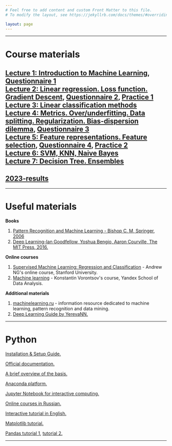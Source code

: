 ```yaml
---
# Feel free to add content and custom Front Matter to this file.
# To modify the layout, see https://jekyllrb.com/docs/themes/#overriding-theme-defaults

layout: page
---
```

---
# Course materials
[Lecture 1: Introduction to Machine Learning](https://www.canva.com/design/DAFZyywIBs4/lYQSu5Yd7XcYtI4pWsSYSA/edit#), [Questionnaire 1](https://forms.gle/RVPDMWWpNnizzzEC7) <br>
[Lecture 2: Linear regression. Loss function. Gradient Descent](https://www.canva.com/design/DAFac2mF_Kk/J2VEaoI2_yb53wswImK2rA/view?utm_content=DAFac2mF_Kk&utm_campaign=designshare&utm_medium=link2&utm_source=sharebutton), [Questionnaire 2](https://docs.google.com/forms/d/e/1FAIpQLSfa1tYt9dXDelh46WP2w2n7i6MKOuAQS9svXrfiOiF6xTVcUQ/viewform), [Practice 1](https://colab.research.google.com/drive/1FQD_a32QINPLuOrgn6D1kBr5o3Q47-J4?usp=sharing)<br>
[Lecture 3: Linear classification methods](https://www.canva.com/design/DAFa7zYZ3yY/7COyENii2bL4SRU1w_NSkw/view?utm_content=DAFa7zYZ3yY&utm_campaign=designshare&utm_medium=link&utm_source=publishsharelink)<br>
[Lecture 4: Metrics. Over/underfitting. Data splitting. Regularization. Bias-dispersion dilemma](https://www.canva.com/design/DAFbempUgF8/m-Pad1QUfI6KTI6tJAdI4w/edit), [Questionnaire 3](https://docs.google.com/forms/d/1EA_uRnYNeKUFf6sEgS6ROa7GyrxP0c5SYhfxh8-RpaE/edit)<br>
[Lecture 5: Feature representations. Feature selection](https://www.canva.com/design/DAFaLktUKWg/NemqnwOwJ6f_UFk8ZBa0zg/edit?utm_content=DAFaLktUKWg&utm_campaign=designshare&utm_medium=link2&utm_source=sharebutton), [Questionnaire 4](https://docs.google.com/forms/d/e/1FAIpQLSfrzgbsmjbOwHfDDE---AcS0cCRBF7FyQxVVenFITsyO51myg/viewform?usp=share_link), [Practice 2](https://colab.research.google.com/drive/10YLQgH-3E4adCTojFIBUD9WINjKwH8wV?usp=sharing) <br>
[Lecture 6: SVM, KNN, Naive Bayes](https://www.canva.com/design/DAFd26FE4Oo/CZHTFPUACFHUkR0D904XIQ/view?utm_content=DAFd26FE4Oo&utm_campaign=designshare&utm_medium=link2&utm_source=sharebutton) <br>
[Lecture 7: Decision Tree. Ensembles](https://www.canva.com/design/DAFcWkrMJOo/5LLswDcmEEDAnMljz7RW6Q/view?utm_content=DAFcWkrMJOo&utm_campaign=designshare&utm_medium=link2&utm_source=sharebutton)
---
## [2023-results](https://docs.google.com/spreadsheets/d/1snLSCciMXLuuJafWM3GkSEu2PjA1IhLWD8OOi4GksvE/edit#gid=313556914)
---
# Useful materials
__Books__
1. [Pattern Recognition and Machine Learning - Bishop C. M, Springer, 2006](http://users.isr.ist.utl.pt/~wurmd/Livros/school/Bishop%20-%20Pattern%20Recognition%20And%20Machine%20Learning%20-%20Springer%20%202006.pdf)
2. [Deep Learning-Ian Goodfellow, Yoshua Bengio, Aaron Courville, The MIT Press, 2016.](https://www.deeplearningbook.org/) 


__Online courses__
1. [Supervised Machine Learning: Regression and Classification](https://www.coursera.org/learn/machine-learning) - Andrew NG's online course,  Stanford University.
2. [Machine learning](https://www.youtube.com/watch?v=SZkrxWhI5qM&feature=youtu.be) - Konstantin Vorontsov's course, Yandex School of Data Analysis.


__Additional materials__
1. [machinelearning.ru](http://www.machinelearning.ru/wiki/index.php?title=%D0%97%D0%B0%D0%B3%D0%BB%D0%B0%D0%B2%D0%BD%D0%B0%D1%8F_%D1%81%D1%82%D1%80%D0%B0%D0%BD%D0%B8%D1%86%D0%B0) - information resource dedicated to machine learning, pattern recognition and data mining.
2. [Deep Learning Guide by YerevaNN.](https://yerevann.com/a-guide-to-deep-learning/)


---
# Python

[Installation & Setup Guide.](https://realpython.com/installing-python/)

[Official documentation.](https://www.python.org/doc/.)

[A brief overview of the basis.](https://cs231n.github.io/python-numpy-tutorial/#python-basic)

[Anaconda platform.](https://www.anaconda.com/products/distribution#download-section)

[Jupyter Notebook for interactive computing.](http://math-hse.info/f/2018-19/py-polit/instruction_JN.pdf)

[Online courses in Russian.](https://pythonworld.ru/kursy/free.html)

[Interactive tutorial in English.](https://www.learnpython.org/)

[Matplotlib tutorial.](https://matplotlib.org/2.0.2/users/pyplot_tutorial.html)

[Pandas tutorial 1](https://disk.yandex.ru/i/pWwVPxvL3N9mX3), [tutorial 2.](https://pandas.pydata.org/pandas-docs/stable/getting_started/tutorials.html)

---
